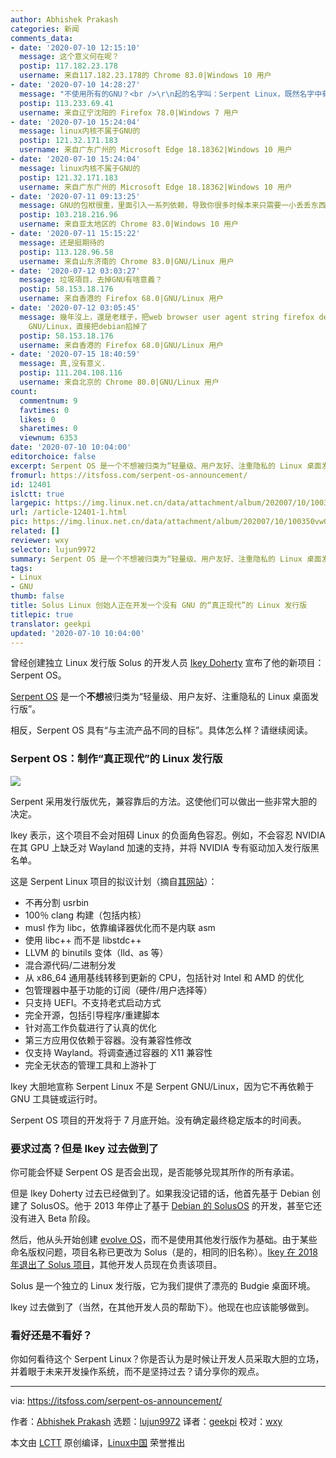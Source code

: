 ```yaml
---
author: Abhishek Prakash
categories: 新闻
comments_data:
- date: '2020-07-10 12:15:10'
  message: 这个意义何在呢？
  postip: 117.182.23.178
  username: 来自117.182.23.178的 Chrome 83.0|Windows 10 用户
- date: '2020-07-10 14:28:27'
  message: "不使用所有的GNU？<br />\r\n起的名字叫：Serpent Linux，既然名字中有linux，就表示使用的是linux内核。可linux内核也属于GNU吧，感觉挺矛盾的"
  postip: 113.233.69.41
  username: 来自辽宁沈阳的 Firefox 78.0|Windows 7 用户
- date: '2020-07-10 15:24:04'
  message: linux内核不属于GNU的
  postip: 121.32.171.183
  username: 来自广东广州的 Microsoft Edge 18.18362|Windows 10 用户
- date: '2020-07-10 15:24:04'
  message: linux内核不属于GNU的
  postip: 121.32.171.183
  username: 来自广东广州的 Microsoft Edge 18.18362|Windows 10 用户
- date: '2020-07-11 09:13:25'
  message: GNU的包袱很重，里面引入一系列依赖，导致你很多时候本来只需要一小丢丢东西，结果扔给你一坨。
  postip: 103.218.216.96
  username: 来自亚太地区的 Chrome 83.0|Windows 10 用户
- date: '2020-07-11 15:15:22'
  message: 还是挺期待的
  postip: 113.128.96.58
  username: 来自山东济南的 Chrome 83.0|GNU/Linux 用户
- date: '2020-07-12 03:03:27'
  message: 垃圾項目，去掉GNU有啥意義？
  postip: 58.153.18.176
  username: 来自香港的 Firefox 68.0|GNU/Linux 用户
- date: '2020-07-12 03:05:45'
  message: 幾年沒上，還是老樣子，把web browser user agent string firefox debian GNU/Linux解讀為firefox
    GNU/Linux，直接把debian掐掉了
  postip: 58.153.18.176
  username: 来自香港的 Firefox 68.0|GNU/Linux 用户
- date: '2020-07-15 18:40:59'
  message: 真,没有意义.
  postip: 111.204.108.116
  username: 来自北京的 Chrome 80.0|GNU/Linux 用户
count:
  commentnum: 9
  favtimes: 0
  likes: 0
  sharetimes: 0
  viewnum: 6353
date: '2020-07-10 10:04:00'
editorchoice: false
excerpt: Serpent OS 是一个不想被归类为“轻量级、用户友好、注重隐私的 Linux 桌面发行版”。
fromurl: https://itsfoss.com/serpent-os-announcement/
id: 12401
islctt: true
largepic: https://img.linux.net.cn/data/attachment/album/202007/10/100350vw0a5pc650c0za6z.jpg
url: /article-12401-1.html
pic: https://img.linux.net.cn/data/attachment/album/202007/10/100350vw0a5pc650c0za6z.jpg.thumb.jpg
related: []
reviewer: wxy
selector: lujun9972
summary: Serpent OS 是一个不想被归类为“轻量级、用户友好、注重隐私的 Linux 桌面发行版”。
tags:
- Linux
- GNU
thumb: false
title: Solus Linux 创始人正在开发一个没有 GNU 的“真正现代”的 Linux 发行版
titlepic: true
translator: geekpi
updated: '2020-07-10 10:04:00'
---
```


曾经创建独立 Linux 发行版 Solus 的开发人员 [Ikey Doherty](https://itsfoss.com/ikey-doherty-serpent-interview/) 宣布了他的新项目：Serpent OS。


[Serpent OS](https://www.serpentos.com/) 是一个**不想**被归类为“轻量级、用户友好、注重隐私的 Linux 桌面发行版”。


相反，Serpent OS 具有“与主流产品不同的目标”。具体怎么样？请继续阅读。


### Serpent OS：制作“真正现代”的 Linux 发行版


![](/data/attachment/album/202007/10/100350vw0a5pc650c0za6z.jpg)


Serpent 采用发行版优先，兼容靠后的方法。这使他们可以做出一些非常大胆的决定。


Ikey 表示，这个项目不会对阻碍 Linux 的负面角色容忍。例如，不会容忍 NVIDIA 在其 GPU 上缺乏对 Wayland 加速的支持，并将 NVIDIA 专有驱动加入发行版黑名单。


这是 Serpent Linux 项目的拟议计划（摘自[其网站](https://www.serpentos.com/about/)）：


* 不再分割 usrbin
* 100％ clang 构建（包括内核）
* musl 作为 libc，依靠编译器优化而不是内联 asm
* 使用 libc++ 而不是 libstdc++
* LLVM 的 binutils 变体（lld、as 等）
* 混合源代码/二进制分发
* 从 x86\_64 通用基线转移到更新的 CPU，包括针对 Intel 和 AMD 的优化
* 包管理器中基于功能的订阅（硬件/用户选择等）
* 只支持 UEFI。不支持老式启动方式
* 完全开源，包括引导程序/重建脚本
* 针对高工作负载进行了认真的优化
* 第三方应用仅依赖于容器。没有兼容性修改
* 仅支持 Wayland。将调查通过容器的 X11 兼容性
* 完全无状态的管理工具和上游补丁


Ikey 大胆地宣称 Serpent Linux 不是 Serpent GNU/Linux，因为它不再依赖于 GNU 工具链或运行时。


Serpent OS 项目的开发将于 7 月底开始。没有确定最终稳定版本的时间表。


### 要求过高？但是 Ikey 过去做到了


你可能会怀疑 Serpent OS 是否会出现，是否能够兑现其所作的所有承诺。


但是 Ikey Doherty 过去已经做到了。如果我没记错的话，他首先基于 Debian 创建了 SolusOS。他于 2013 年停止了基于 [Debian 的 SolusOS](https://distrowatch.com/table.php?distribution=solusos) 的开发，甚至它还没有进入 Beta 阶段。


然后，他从头开始创建 [evolve OS](https://itsfoss.com/beta-evolve-os-released/)，而不是使用其他发行版作为基础。由于某些命名版权问题，项目名称已更改为 Solus（是的，相同的旧名称）。[Ikey 在 2018 年退出了 Solus 项目](https://itsfoss.com/ikey-leaves-solus/)，其他开发人员现在负责该项目。


Solus 是一个独立的 Linux 发行版，它为我们提供了漂亮的 Budgie 桌面环境。


Ikey 过去做到了（当然，在其他开发人员的帮助下）。他现在也应该能够做到。


### 看好还是不看好？


你如何看待这个 Serpent Linux？你是否认为是时候让开发人员采取大胆的立场，并着眼于未来开发操作系统，而不是坚持过去？请分享你的观点。




---


via: <https://itsfoss.com/serpent-os-announcement/>


作者：[Abhishek Prakash](https://itsfoss.com/author/abhishek/) 选题：[lujun9972](https://github.com/lujun9972) 译者：[geekpi](https://github.com/geekpi) 校对：[wxy](https://github.com/wxy)


本文由 [LCTT](https://github.com/LCTT/TranslateProject) 原创编译，[Linux中国](https://linux.cn/) 荣誉推出